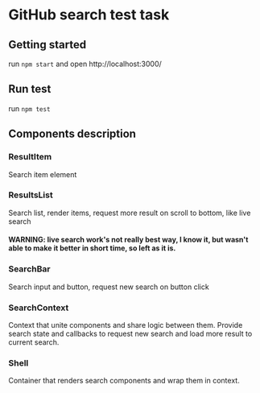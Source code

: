 # GitHub search test task

## Getting started

run `npm start` and open http://localhost:3000/

## Run test

run `npm test`

## Components description

### ResultItem
Search item element

### ResultsList
Search list, render items, request more result on scroll to bottom, like live search
#### WARNING: live search work's not really best way, I know it, but wasn't able to make it better in short time, so left as it is.

### SearchBar
Search input and button, request new search on button click

### SearchContext
Context that unite components and share logic between them. Provide search state and callbacks to request new search and load more result to current search.

### Shell
Container that renders search components and wrap them in context.
